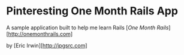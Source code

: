 # Pinteresting One Month Rails App

A sample application built to help me learn Rails
[*One Month Rails*][http://onemonthrails.com]

by [Eric Irwin][http://jpgsrc.com]